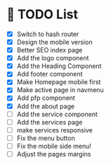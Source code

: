 # 📝 TODO List

- [x] Switch to hash router
- [x] Design the mobile version
- [x] Better SEO index page
- [x] Add the logo component
- [x] Add the Heading Component
- [x] Add footer component
- [x] Make Homepage mobile first
- [x] Make active page in navmenu
- [x] Add pfp component
- [x] Add the about page
- [ ] Add the service component
- [ ] Add the services page
- [ ] make services responsive
- [ ] Fix the menu button
- [ ] Fix the mobile side menu!
- [ ] Adjust the pages margins
